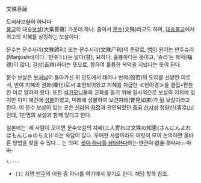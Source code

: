 文殊菩薩

<del>도지사보살이 아니다</del>  
[불교](%EB%B6%88%EA%B5%90.md)의 대승[보살](%EB%B3%B4%EC%82%B4.md)(大乘菩薩) 가운데 하나.
줄여서 [문수](%EB%AC%B8%EC%88%98.md)(文殊)라고도 하며, [대승불교](%EB%8C%80%EC%8A%B9%20%EB%B6%88%EA%B5%90.md)에서 최고의 지혜를 상징하는 보살이다.

문수는 문수사리(文殊師利) 또는 문수시리(文殊尸利)의 준말로, [범어](%EB%B2%94%EC%96%B4.md) 원어는
만주슈리(Manjushri)이다. ‘만주’`[1]`는 달다(甘), 묘하다, 훌륭하다는 뜻이고, ‘슈리’는 복덕(福德)이 많다,
길상(吉祥)하다는 뜻으로, 합하여 훌륭한 복덕을 지녔다는 뜻이 된다.

문수 보살은 [부처님](%EB%B6%93%EB%8B%A4.md)이 돌아가신 뒤 인도에서 태어나 반야(般若)의 도리를 선양한 이로서,
반야 지혜의 권화(權化)로서 표현되어왔고 지혜를 취급한 ≪반야경≫을 결집•편찬한 이로 알려져 왔다. 또한
[석가모니](%EC%84%9D%EA%B0%80%EB%AA%A8%EB%8B%88.md)불의 교화를 돕기 위해 일시적으로 보살의 지위에
있지만 이미 예전에 [성불](%EC%84%B1%EB%B6%88.md)하였고, 미래에 성불하여 보견여래(普見如來)가 될 보살이라고 한다.
이 문수 보살이 있는 곳은 [신라](%EC%8B%A0%EB%9D%BC.md)의 [자장](%EC%9E%90%EC%9E%A5.md)과
관련되었던 [중국](%EC%A4%91%EA%B5%AD.md) [산서성](%EC%82%B0%EC%84%9C%EC%84%B1.md)
청량산(淸凉山)인데, 1만명의 보살과 함께 있다고 한다.

일본에는 '세 사람이 모이면 문수보살의 지혜(三人寄れば文殊の知恵{さんにんよればもんじゅのちえ})'라는 속담이 있다. 우매한 사람이라도 여럿이
모여 논의하면 올바른 방법을 찾을 수 있다... 는 의미. <del>[셋이 하나를 상대한다](%EC%85%8B%EC%9D%B4%20%ED%95%98%EB%82%98%EB%A5%BC%20%EC%83%81%EB%8C%80%ED%95%9C%EB%8B%A4.md)와는 연관이 없을
것이다… 아마.</del>

`\----`

  * `[1]` 지명 [만주](%EB%A7%8C%EC%A3%BC.md)의 어원 중 하나를 여기에서 찾기도 한다. 해당 항목 참조.

